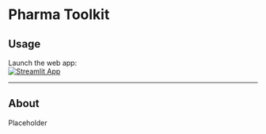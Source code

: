 # Pharma Toolkit

## Usage
Launch the web app:  
[![Streamlit App](https://static.streamlit.io/badges/streamlit_badge_black_white.svg)](https://share.streamlit.io/takaogahara/pharma-toolkit/run_app.py)

---

## About

Placeholder
